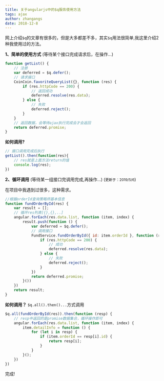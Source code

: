 ```yaml
---
title: 关于angularjs中的$q服务使用方法
tags: ajax
author: zhangangs
date: 2018-12-8
---
```

网上介绍`$q`的文章有很多的，但是大多都差不多，其实`$q`用法很简单,我这里介绍2种我使用过的方法。

**1、简单的使用方式** (等待某个接口完成请求后，在操作...)

```js
function getList() {
    // 注册
    var deferred = $q.defer();
    // 请求接口
    CoinCoin.favoriteQueryList({}, function (res) {
        if (res.httpCode == 200) {
            // 返回成功
            deferred.resolve(res.data);
        } else {
            // 失败
            deferred.reject();
        }
    }
    // 返回数据，会等待ajax执行完成会才会返回
    return deferred.promise;
}
```

**如何调用?**

``` js
// 接口调用完成后执行
getList().then(function(res){
    // res就是上面方法return的值
    console.log(res);
})
```

**2、循环调用** (等待某一组接口完调用完成,再操作...) (<small>更新于：2019/5/6</small>)

在项目中我遇到过很多，这种需求。

``` js
//根据orderId查询策略师基本信息
function fundOrderById(res) {
    var result = [];
    // 循环res列表[{},{},..]
    angular.forEach(res.data.list, function (item, index) {
        result.push(function () {
            var deferred = $q.defer();
            // 调用接口
            FundService.fundOrderById({ id: item.orderId }, function (res) {
                if (res.httpCode == 200) {
                    // 成功
                    deferred.resolve(res.data);
                } else {
                    // 失败
                    deferred.reject();
                }
            })
            return deferred.promise;
        }())
    })
    return result;
}

```

**如何调用？** `$q.all().then()...`方式调用

```js
$q.all(fundOrderById(res)).then(function (resp) {
    // resp中返回的是promise数据集合，循环操作即可
    angular.forEach(res.data.list, function (item, index) {
        item.detailInfo = function () {
            for (let i in resp) {
                if (item.orderId == resp[i].id) {
                    return resp[i];
                }
            }
        }();
    })
})
```

完成!




